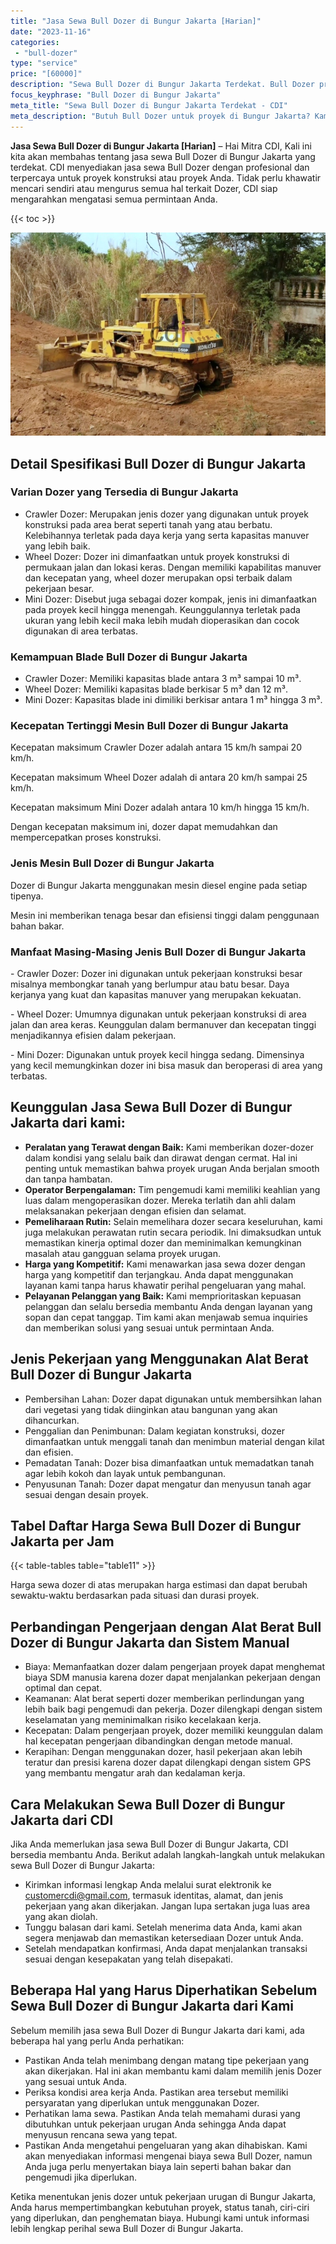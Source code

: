 ```yaml
---
title: "Jasa Sewa Bull Dozer di Bungur Jakarta [Harian]"
date: "2023-11-16"
categories:
 - "bull-dozer"
type: "service"
price: "[60000]"
description: "Sewa Bull Dozer di Bungur Jakarta Terdekat. Bull Dozer profesional untuk kebutuhan proyek konstruksi dengan performa superior. Dapatkan informasi lengkap dengan menghubungi kami."
focus_keyphrase: "Bull Dozer di Bungur Jakarta"
meta_title: "Sewa Bull Dozer di Bungur Jakarta Terdekat - CDI"
meta_description: "Butuh Bull Dozer untuk proyek di Bungur Jakarta? Kami adalah solusi tepat dengan penawaran terbaik. Dapatkan penawaran sekarang."
---
```


**Jasa Sewa Bull Dozer di Bungur Jakarta [Harian]** – Hai Mitra CDI, Kali ini kita akan membahas tentang jasa sewa Bull Dozer di Bungur Jakarta yang terdekat. CDI menyediakan jasa sewa Bull Dozer dengan profesional dan terpercaya untuk proyek konstruksi atau proyek Anda. Tidak perlu khawatir mencari sendiri atau mengurus semua hal terkait Dozer, CDI siap mengarahkan mengatasi semua permintaan Anda.

{{< toc >}}

![Jasa Sewa Bull Dozer di Bungur Jakarta [Harian]](/images/bull-dozer/bull-dozer-03.jpg)

## Detail Spesifikasi Bull Dozer di Bungur Jakarta

### Varian Dozer yang Tersedia di Bungur Jakarta

*   Crawler Dozer: Merupakan jenis dozer yang digunakan untuk proyek konstruksi pada area berat seperti tanah yang atau berbatu. Kelebihannya terletak pada daya kerja yang serta kapasitas manuver yang lebih baik.
*   Wheel Dozer: Dozer ini dimanfaatkan untuk proyek konstruksi di permukaan jalan dan lokasi keras. Dengan memiliki kapabilitas manuver dan kecepatan yang, wheel dozer merupakan opsi terbaik dalam pekerjaan besar.
*   Mini Dozer: Disebut juga sebagai dozer kompak, jenis ini dimanfaatkan pada proyek kecil hingga menengah. Keunggulannya terletak pada ukuran yang lebih kecil maka lebih mudah dioperasikan dan cocok digunakan di area terbatas.

### Kemampuan Blade Bull Dozer di Bungur Jakarta

*   Crawler Dozer: Memiliki kapasitas blade antara 3 m³ sampai 10 m³.
*   Wheel Dozer: Memiliki kapasitas blade berkisar 5 m³ dan 12 m³.
*   Mini Dozer: Kapasitas blade ini dimiliki berkisar antara 1 m³ hingga 3 m³.

### Kecepatan Tertinggi Mesin Bull Dozer di Bungur Jakarta

Kecepatan maksimum Crawler Dozer adalah antara 15 km/h sampai 20 km/h.

Kecepatan maksimum Wheel Dozer adalah di antara 20 km/h sampai 25 km/h.

Kecepatan maksimum Mini Dozer adalah antara 10 km/h hingga 15 km/h.

Dengan kecepatan maksimum ini, dozer dapat memudahkan dan mempercepatkan proses konstruksi.

### Jenis Mesin Bull Dozer di Bungur Jakarta

Dozer di Bungur Jakarta menggunakan mesin diesel engine pada setiap tipenya.

Mesin ini memberikan tenaga besar dan efisiensi tinggi dalam penggunaan bahan bakar.

### Manfaat Masing-Masing Jenis Bull Dozer di Bungur Jakarta

\- Crawler Dozer: Dozer ini digunakan untuk pekerjaan konstruksi besar misalnya membongkar tanah yang berlumpur atau batu besar. Daya kerjanya yang kuat dan kapasitas manuver yang merupakan kekuatan.

\- Wheel Dozer: Umumnya digunakan untuk pekerjaan konstruksi di area jalan dan area keras. Keunggulan dalam bermanuver dan kecepatan tinggi menjadikannya efisien dalam pekerjaan.

\- Mini Dozer: Digunakan untuk proyek kecil hingga sedang. Dimensinya yang kecil memungkinkan dozer ini bisa masuk dan beroperasi di area yang terbatas.

## Keunggulan Jasa Sewa Bull Dozer di Bungur Jakarta dari kami:

*   **Peralatan yang Terawat dengan Baik:** Kami memberikan dozer-dozer dalam kondisi yang selalu baik dan dirawat dengan cermat. Hal ini penting untuk memastikan bahwa proyek urugan Anda berjalan smooth dan tanpa hambatan.
*   **Operator Berpengalaman:** Tim pengemudi kami memiliki keahlian yang luas dalam mengoperasikan dozer. Mereka terlatih dan ahli dalam melaksanakan pekerjaan dengan efisien dan selamat.
*   **Pemeliharaan Rutin:** Selain memelihara dozer secara keseluruhan, kami juga melakukan perawatan rutin secara periodik. Ini dimaksudkan untuk memastikan kinerja optimal dozer dan meminimalkan kemungkinan masalah atau gangguan selama proyek urugan.
*   **Harga yang Kompetitif:** Kami menawarkan jasa sewa dozer dengan harga yang kompetitif dan terjangkau. Anda dapat menggunakan layanan kami tanpa harus khawatir perihal pengeluaran yang mahal.
*   **Pelayanan Pelanggan yang Baik:** Kami memprioritaskan kepuasan pelanggan dan selalu bersedia membantu Anda dengan layanan yang sopan dan cepat tanggap. Tim kami akan menjawab semua inquiries dan memberikan solusi yang sesuai untuk permintaan Anda.

## Jenis Pekerjaan yang Menggunakan Alat Berat Bull Dozer di Bungur Jakarta

*   Pembersihan Lahan: Dozer dapat digunakan untuk membersihkan lahan dari vegetasi yang tidak diinginkan atau bangunan yang akan dihancurkan.
*   Penggalian dan Penimbunan: Dalam kegiatan konstruksi, dozer dimanfaatkan untuk menggali tanah dan menimbun material dengan kilat dan efisien.
*   Pemadatan Tanah: Dozer bisa dimanfaatkan untuk memadatkan tanah agar lebih kokoh dan layak untuk pembangunan.
*   Penyusunan Tanah: Dozer dapat mengatur dan menyusun tanah agar sesuai dengan desain proyek.

## Tabel Daftar Harga Sewa Bull Dozer di Bungur Jakarta per Jam

{{< table-tables table="table11" >}}

Harga sewa dozer di atas merupakan harga estimasi dan dapat berubah sewaktu-waktu berdasarkan pada situasi dan durasi proyek.

## Perbandingan Pengerjaan dengan Alat Berat Bull Dozer di Bungur Jakarta dan Sistem Manual

*   Biaya: Memanfaatkan dozer dalam pengerjaan proyek dapat menghemat biaya SDM manusia karena dozer dapat menjalankan pekerjaan dengan optimal dan cepat.
*   Keamanan: Alat berat seperti dozer memberikan perlindungan yang lebih baik bagi pengemudi dan pekerja. Dozer dilengkapi dengan sistem keselamatan yang meminimalkan risiko kecelakaan kerja.
*   Kecepatan: Dalam pengerjaan proyek, dozer memiliki keunggulan dalam hal kecepatan pengerjaan dibandingkan dengan metode manual.
*   Kerapihan: Dengan menggunakan dozer, hasil pekerjaan akan lebih teratur dan presisi karena dozer dapat dilengkapi dengan sistem GPS yang membantu mengatur arah dan kedalaman kerja.

## Cara Melakukan Sewa Bull Dozer di Bungur Jakarta dari CDI

Jika Anda memerlukan jasa sewa Bull Dozer di Bungur Jakarta, CDI bersedia membantu Anda. Berikut adalah langkah-langkah untuk melakukan sewa Bull Dozer di Bungur Jakarta:

*   Kirimkan informasi lengkap Anda melalui surat elektronik ke customercdi@gmail.com, termasuk identitas, alamat, dan jenis pekerjaan yang akan dikerjakan. Jangan lupa sertakan juga luas area yang akan diolah.
*   Tunggu balasan dari kami. Setelah menerima data Anda, kami akan segera menjawab dan memastikan ketersediaan Dozer untuk Anda.
*   Setelah mendapatkan konfirmasi, Anda dapat menjalankan transaksi sesuai dengan kesepakatan yang telah disepakati.

## Beberapa Hal yang Harus Diperhatikan Sebelum Sewa Bull Dozer di Bungur Jakarta dari Kami

Sebelum memilih jasa sewa Bull Dozer di Bungur Jakarta dari kami, ada beberapa hal yang perlu Anda perhatikan:

*   Pastikan Anda telah menimbang dengan matang tipe pekerjaan yang akan dikerjakan. Hal ini akan membantu kami dalam memilih jenis Dozer yang sesuai untuk Anda.
*   Periksa kondisi area kerja Anda. Pastikan area tersebut memiliki persyaratan yang diperlukan untuk menggunakan Dozer.
*   Perhatikan lama sewa. Pastikan Anda telah memahami durasi yang dibutuhkan untuk pekerjaan urugan Anda sehingga Anda dapat menyusun rencana sewa yang tepat.
*   Pastikan Anda mengetahui pengeluaran yang akan dihabiskan. Kami akan menyediakan informasi mengenai biaya sewa Bull Dozer, namun Anda juga perlu menyertakan biaya lain seperti bahan bakar dan pengemudi jika diperlukan.

Ketika menentukan jenis dozer untuk pekerjaan urugan di Bungur Jakarta, Anda harus mempertimbangkan kebutuhan proyek, status tanah, ciri-ciri yang diperlukan, dan penghematan biaya. Hubungi kami untuk informasi lebih lengkap perihal sewa Bull Dozer di Bungur Jakarta.